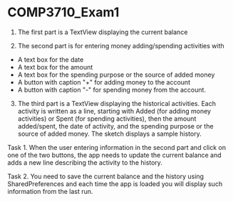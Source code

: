 # COMP3710_Exam1
1. The first part is a TextView displaying the current balance

2. The second part is for entering money adding/spending activities with
+ A text box for the date
+ A text box for the amount
+ A text box for the spending purpose or the source of added money 
+ A button with caption "+" for adding money to the account
+ A button with caption "-" for spending money from the account.

3. The third part is a TextView displaying the historical activities. Each activity is written as a line, starting with Added (for adding money activities) or Spent (for spending activities), then the amount added/spent, the date of activity, and the spending purpose or the source of added money. The sketch displays a sample history.

Task 1. When the user entering information in the second part and click on one of the two buttons, the app needs to update the current balance and adds a new line describing the activity to the history.

Task 2. You need to save the current balance and the history using SharedPreferences and each time the app is loaded you will display such information from the last run.
